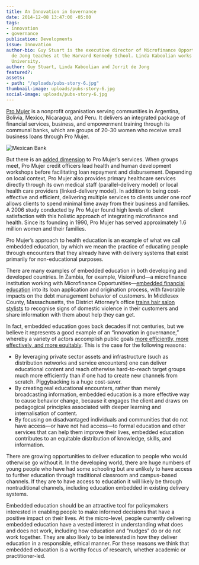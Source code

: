 ```yaml
---
title: An Innovation in Governance
date: 2014-12-08 13:47:00 -05:00
tags:
- innovation
- governance
publication: Developments
issue: Innovation
author-bio: Guy Stuart is the executive director of Microfinance Opportunities. Jorrit
  de Jong teaches at the Harvard Kennedy School. Linda Kaboolian works for Harvard
  University.
author: Guy Stuart, Linda Kaboolian and Jorrit de Jong
featured?: 
assets:
- path: "/uploads/pubs-story-6.jpg"
thumbnail-image: uploads/pubs-story-6.jpg
social-image: uploads/pubs-story-6.jpg
---
```


<p><a href="http://promujer.org/how-we-do-it/">Pro Mujer</a> is a nonprofit organisation serving communities in Argentina, Bolivia, Mexico, Nicaragua, and Peru. It delivers an integrated package of financial services, business, and empowerment training through its communal banks, which are groups of 20-30 women who receive small business loans through Pro Mujer.
</p>



![Mexican Bank](/uploads/pubs-story-6.jpg "Photo credit: flickr.com/photos/laapmx") 
<p>But there is an <a href="http://partnershipsagainstpoverty.org/wp-content/uploads/2013/03/LeathermanS_DunfordC_Integrating_MF__Health_English.pdf">added dimension</a> to Pro Mujer’s services. When groups meet, Pro Mujer credit officers lead health and human development workshops before facilitating loan repayment and disbursement. Depending on local context, Pro Mujer also provides primary healthcare services directly through its own medical staff (parallel-delivery model) or local health care providers (linked-delivery model). In addition to being cost-effective and efficient, delivering multiple services to clients under one roof allows clients to spend minimal time away from their business and families. A 2006 study conducted by Pro Mujer found high levels of client satisfaction with this holistic approach of integrating microfinance and health. Since its founding in 1990, Pro Mujer has served approximately 1.6 million women and their families.
</p>

<p>Pro Mujer’s approach to health education is an example of what we call embedded education, by which we mean the practice of educating people through encounters that they already have with delivery systems that exist primarily for non-educational purposes.
</p>

<p>There are many examples of embedded education in both developing and developed countries. In Zambia, for example, VisionFund—a microfinance institution working with Microfinance Opportunities—<a href="http://cfi-blog.org/2014/09/03/evidence-favoring-the-embedded-education-approach-from-zambia/">embedded financial education</a> into its loan application and origination process, with favorable impacts on the debt management behavior of customers. In Middlesex County, Massachusetts, the District Attorney’s office <a href="http://cfi-blog.org/2014/08/27/design-and-implementation-of-successful-embedded-education/">trains hair salon stylists</a> to recognise signs of domestic violence in their customers and share information with them about help they can get.
</p>

<p>In fact, embedded education goes back decades if not centuries, but we believe it represents a good example of an “innovation in governance,” whereby a variety of actors accomplish public goals <a href="http://www.brookings.edu/research/books/2008/thestateofaccess">more efficiently, more effectively, and more equitably</a>. This is the case for the following reasons:
</p>

<ul>
  <li>By leveraging private sector assets and infrastructure (such as distribution networks and service encounters) one can deliver educational content and reach otherwise hard-to-reach target groups much more efficiently than if one had to create new channels from scratch. Piggybacking is a huge cost-saver.</li>
  <li>By creating real educational encounters, rather than merely broadcasting information, embedded education is a more effective way to cause behavior change, because it engages the client and draws on pedagogical principles associated with deeper learning and internalisation of content.</li>
  <li>By focusing on disadvantaged individuals and communities that do not have access—or have not had access—to formal education and other services that can help them improve their lives, embedded education contributes to an equitable distribution of knowledge, skills, and information.</li>
</ul>

<p>There are growing opportunities to deliver education to people who would otherwise go without it. In the developing world, there are huge numbers of young people who have had some schooling but are unlikely to have access to further education through traditional classroom and campus-based channels. If they are to have access to education it will likely be through nontraditional channels, including education embedded in existing delivery systems.
</p>

<p>Embedded education should be an attractive tool for policymakers interested in enabling people to make informed decisions that have a positive impact on their lives. At the micro-level, people currently delivering embedded education have a vested interest in understanding what does and does not work, including how education and “nudges” do or do not work together. They are also likely to be interested in how they deliver education in a responsible, ethical manner. For these reasons we think that embedded education is a worthy focus of research, whether academic or practitioner-led.</p>
